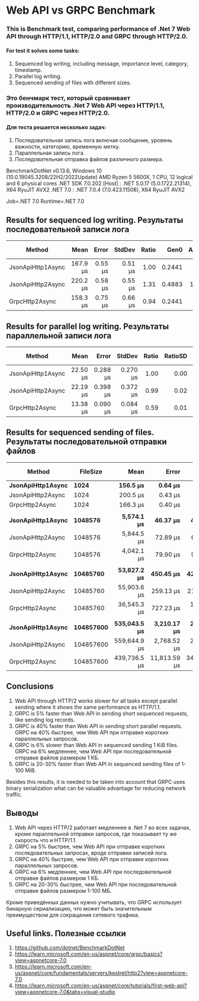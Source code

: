 # Web API vs GRPC Benchmark
### This is Benchmark test, comparing performance of **.Net 7 Web API through HTTP/1.1, HTTP/2.0 and GRPC through HTTP/2.0**.

#### For test it solves some tasks:
1. Sequenced log writing, including message, importance level, category, timestamp.
1. Parallel log writing. 
1. Sequenced sending of files with different sizes.

### Это бенчмарк тест, который сравнивает производительность **.Net 7 Web API через HTTP/1.1, HTTP/2.0 и GRPC через HTTP/2.0**.

#### Для теста решается несколько задач:
1. Последовательная запись лога включая сообщение, уровень важности, категорию, временную метку.
1. Параллельная запись лога.
1. Последовательная отправка файлов различного размера.

BenchmarkDotNet v0.13.6, Windows 10 (10.0.19045.3208/22H2/2022Update)
AMD Ryzen 5 5600X, 1 CPU, 12 logical and 6 physical cores
.NET SDK 7.0.202
  [Host]   : .NET 5.0.17 (5.0.1722.21314), X64 RyuJIT AVX2
  .NET 7.0 : .NET 7.0.4 (7.0.423.11508), X64 RyuJIT AVX2

Job=.NET 7.0  Runtime=.NET 7.0  

## Results for sequenced log writing. Результаты последовательной записи лога
|            Method |     Mean |   Error |  StdDev | Ratio |   Gen0 | Allocated | Alloc Ratio |
|------------------ |---------:|--------:|--------:|------:|-------:|----------:|------------:|
| JsonApiHttp1Async | 167.9 μs | 0.55 μs | 0.51 μs |  1.00 | 0.2441 |   7.52 KB |        1.00 |
| JsonApiHttp2Async | 220.2 μs | 0.58 μs | 0.55 μs |  1.31 | 0.4883 |  14.68 KB |        1.95 |
|    GrpcHttp2Async | 158.3 μs | 0.75 μs | 0.66 μs |  0.94 | 0.2441 |   6.79 KB |        0.90 |

## Results for parallel log writing. Результаты параллельной записи лога
|            Method |     Mean |    Error |   StdDev | Ratio | RatioSD |   Gen0 |   Gen1 | Allocated | Alloc Ratio |
|------------------ |---------:|---------:|---------:|------:|--------:|-------:|-------:|----------:|------------:|
| JsonApiHttp1Async | 22.50 μs | 0.288 μs | 0.270 μs |  1.00 |    0.00 | 0.4395 | 0.0977 |   7.77 KB |        1.00 |
| JsonApiHttp2Async | 22.19 μs | 0.398 μs | 0.372 μs |  0.99 |    0.02 | 0.8789 | 0.2441 |  14.96 KB |        1.92 |
|    GrpcHttp2Async | 13.38 μs | 0.090 μs | 0.084 μs |  0.59 |    0.01 | 0.4150 | 0.0732 |   7.05 KB |        0.91 |

## Results for sequenced sending of files. Результаты последовательной отправки файлов
|            Method |  FileSize |         Mean |        Error |       StdDev | Ratio | RatioSD |   Gen0 |   Gen1 |   Gen2 |   Allocated | Alloc Ratio |
|------------------ |---------- |-------------:|-------------:|-------------:|------:|--------:|-------:|-------:|-------:|------------:|------------:|
| **JsonApiHttp1Async** |      **1024** |     **156.5 μs** |      **0.64 μs** |      **0.60 μs** |  **1.00** |    **0.00** | **0.2441** |      **-** |      **-** |        **5 KB** |        **1.00** |
| JsonApiHttp2Async |      1024 |     200.5 μs |      0.43 μs |      0.40 μs |  1.28 |    0.01 | 0.4883 |      - |      - |     8.72 KB |        1.74 |
|    GrpcHttp2Async |      1024 |     166.3 μs |      0.40 μs |      0.37 μs |  1.06 |    0.00 | 0.2441 |      - |      - |     7.69 KB |        1.54 |
|                   |           |              |              |              |       |         |        |        |        |             |             |
| **JsonApiHttp1Async** |   **1048576** |   **5,574.1 μs** |     **46.37 μs** |     **41.11 μs** |  **1.00** |    **0.00** |      **-** |      **-** |      **-** |        **5 KB** |        **1.00** |
| JsonApiHttp2Async |   1048576 |   5,844.5 μs |     72.89 μs |     64.62 μs |  1.05 |    0.01 |      - |      - |      - |    18.55 KB |        3.71 |
|    GrpcHttp2Async |   1048576 |   4,042.1 μs |     79.90 μs |     95.11 μs |  0.72 |    0.02 | 7.8125 | 7.8125 | 7.8125 |   1040.4 KB |      208.00 |
|                   |           |              |              |              |       |         |        |        |        |             |             |
| **JsonApiHttp1Async** |  **10485760** |  **53,827.2 μs** |    **450.45 μs** |    **421.35 μs** |  **1.00** |    **0.00** |      **-** |      **-** |      **-** |     **5.27 KB** |        **1.00** |
| JsonApiHttp2Async |  10485760 |  55,903.6 μs |    259.13 μs |    216.38 μs |  1.04 |    0.01 |      - |      - |      - |    112.2 KB |       21.30 |
|    GrpcHttp2Async |  10485760 |  36,545.3 μs |    727.23 μs |  1,088.48 μs |  0.68 |    0.02 |      - |      - |      - |  10346.4 KB |    1,964.17 |
|                   |           |              |              |              |       |         |        |        |        |             |             |
| **JsonApiHttp1Async** | **104857600** | **535,043.5 μs** |  **3,210.17 μs** |  **2,680.63 μs** |  **1.00** |    **0.00** |      **-** |      **-** |      **-** |     **6.41 KB** |        **1.00** |
| JsonApiHttp2Async | 104857600 | 559,644.9 μs |  2,768.52 μs |  2,311.84 μs |  1.05 |    0.01 |      - |      - |      - |  1047.34 KB |      163.49 |
|    GrpcHttp2Async | 104857600 | 439,736.5 μs | 11,813.59 μs | 34,647.21 μs |  0.82 |    0.07 |      - |      - |      - | 103405.7 KB |   16,141.38 |

## Conclusions
1. Web API through HTTP/2 works slower for all tasks except parallel sending where it shows the same performance as HTTP/1.1.
1. GRPC is 5% faster than Web API in sending short sequenced requests, like sending log records.
1. GRPC is 40% faster than Web API in sending short parallel requests. GRPC на 40% быстрее, чем Web API при отправке коротких параллельных запросов.
1. GRPC is 6% slower than Web API in sequenced sending 1 KiB files. GRPC на 6% медленнее, чем Web API при последовательной отправке файлов размером 1 КБ.
1. GRPC is 20-30% faster than Web API in sequenced sending files of 1-100 MiB.

Besides this results, it is needed to be taken into account that GRPC uses binary serialization what can be valuable advantage for reducing network traffic. 

## Выводы
1. Web API через HTTP/2 работает медленнее в .Net 7 во всех задачах, кроме параллельной отправки запросов, где показывает ту же скорость что и HTTP/1.1.
1. GRPC на 5% быстрее, чем Web API при отправке коротких последовательных запросах, вроде отправки записей лога.
1. GRPC на 40% быстрее, чем Web API при отправке коротких параллельных запросов.
1. GRPC на 6% медленнее, чем Web API при последовательной отправке файлов размером 1 КБ.
1. GRPC на 20-30% быстрее, чем Web API при последовательной отправке файлов размером 1-100 МБ.

Кроме приведённых данных нужно учитывать, что GRPC использует бинарную сериализацию, что может быть значительным преимуществом для сокращения сетевого трафика.

## Useful links. Полезные ссылки
1. https://github.com/dotnet/BenchmarkDotNet
1. https://learn.microsoft.com/en-us/aspnet/core/grpc/basics?view=aspnetcore-7.0
1. https://learn.microsoft.com/en-us/aspnet/core/fundamentals/servers/kestrel/http2?view=aspnetcore-7.0
1. https://learn.microsoft.com/en-us/aspnet/core/tutorials/first-web-api?view=aspnetcore-7.0&tabs=visual-studio

